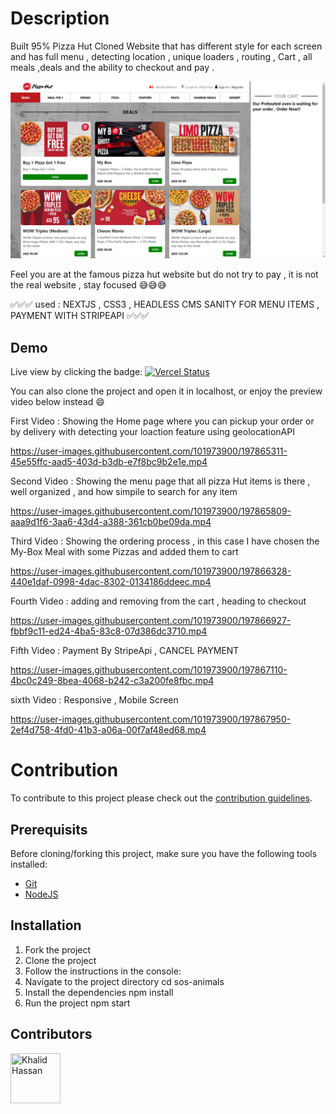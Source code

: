 # Description


Built 95% Pizza Hut Cloned Website that has different style for each screen and has full menu , detecting location , unique loaders , routing , Cart , all meals ,deals and the ability to checkout and pay  . 

![Thumbnail](https://github.com/KhalidHassan218/Pizza-Hut-full-website/blob/main/public/Pizza%20Hut.png)

Feel you are at the famous pizza hut website but do not try to pay , it is not the real website , stay focused 😅😅😅

✅✅✅ used : NEXTJS , CSS3 , HEADLESS CMS SANITY FOR MENU ITEMS , PAYMENT WITH STRIPEAPI ✅✅✅


## Demo

Live view by clicking the badge: [![Vercel Status](https://img.shields.io/badge/Vercel-success-Green?logo=vercel)](https://pizza-hut-full-website.vercel.app/)

You can also clone the project and open it in localhost, or enjoy the preview
video below instead :smile:

First Video : Showing the Home page where you can pickup your order  or by delivery with detecting your loaction feature using geolocationAPI  

https://user-images.githubusercontent.com/101973900/197865311-45e55ffc-aad5-403d-b3db-e7f8bc9b2e1e.mp4

Second Video : Showing the menu page that all pizza Hut items is there , well organized , and how simpile to search for any item 

https://user-images.githubusercontent.com/101973900/197865809-aaa9d1f6-3aa6-43d4-a388-361cb0be09da.mp4

Third Video : Showing the ordering process , in this case I have chosen the My-Box Meal with some Pizzas and added them to cart

https://user-images.githubusercontent.com/101973900/197866328-440e1daf-0998-4dac-8302-0134186ddeec.mp4

Fourth Video : adding and removing from the cart , heading to checkout 

https://user-images.githubusercontent.com/101973900/197866927-fbbf9c11-ed24-4ba5-83c8-07d386dc3710.mp4

Fifth Video : Payment By StripeApi , CANCEL PAYMENT 

https://user-images.githubusercontent.com/101973900/197867110-4bc0c249-8bea-4068-b242-c3a200fe8fbc.mp4

sixth Video : Responsive , Mobile Screen 

https://user-images.githubusercontent.com/101973900/197867950-2ef4d758-4fd0-41b3-a06a-00f7af48ed68.mp4




# Contribution

To contribute to this project please check out the [contribution guidelines]().

## Prerequisits

Before cloning/forking this project, make sure you have the following tools installed:

- [Git](https://git-scm.com/downloads)
- [NodeJS](https://nodejs.org/en/download/)

## Installation

1. Fork the project
2. Clone the project
3. Follow the instructions in the console:
4. Navigate to the project directory cd sos-animals
5. Install the dependencies npm install
6. Run the project npm start

## Contributors

[//]: contributor-faces

<a href="https://github.com/KhalidHassan218"><img src="https://user-images.githubusercontent.com/101973900/197856982-a089438d-49d3-4e41-bdc5-d7c0fe426ec9.jpg" title="Khalid Hassan" width="80" height="80"></a>

[//]: contributor-faces
